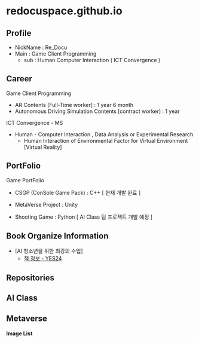 # redocuspace.github.io


## Profile 

- NickName : Re_Docu
- Main : Game Client Programming
  - sub : Human Computer Interaction ( ICT Convergence )
 
## Career

Game Client Programming
- AR Contents [Full-Time worker] : 1 year 6 month
- Autonomous Driving Simulation Contents [contract worker] : 1 year
  
ICT Convergence - MS
- Human - Computer Interaction , Data Analysis or Experimental Research
    - Human Interaction of Environmental Factor for Virtual Environment [Virtual Reality]


## PortFolio

Game PortFolio
- CSGP (ConSole Game Pack) : C++ [ 현재 개발 완료 ]

- MetaVerse Project : Unity
- Shooting Game : Python [ AI Class 팀 프로젝트 개발 예정 ]

## Book Organize Information

- [AI 청소년을 위한 최강의 수업]
  - [책 정보 - YES24](https://cremaclub.yes24.com/BookClub/Detail/105245103)

## Repositories


## AI Class

## Metaverse

#### Image List
